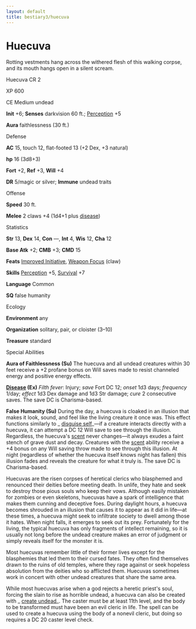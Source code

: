 ```yaml
---
layout: default
title: bestiary3/huecuva
---
```

# Huecuva

Rotting vestments hang across the withered flesh of this walking corpse, and its mouth hangs open in a silent scream.

Huecuva CR 2

XP 600

CE Medium undead

**Init** +6; **Senses** darkvision 60 ft.; [Perception](skills/perception#_perception) +5

**Aura** faithlessness (30 ft.)

Defense

**AC** 15, touch 12, flat-footed 13 (+2 Dex, +3 natural)

**hp** 16 (3d8+3)

**Fort** +2, **Ref** +3, **Will** +4

**DR** 5/magic or silver; **Immune** undead traits

Offense

**Speed** 30 ft.

**Melee** 2 claws +4 (1d4+1 plus [disease](monsters/universalMonsterRules#_disease-(ex-or-su)))

Statistics

**Str** 13, **Dex** 14, **Con** —, **Int** 4, **Wis** 12, **Cha** 12

**Base Atk** +2; **CMB** +3; **CMD** 15

**Feats** [Improved Initiative](feats#_improved-initiative), [Weapon Focus](feats#_weapon-focus) (claw)

**Skills** [Perception](skills/perception#_perception) +5, [Survival](skills/survival#_survival) +7

**Language** Common

**SQ** false humanity

Ecology

**Environment** any

**Organization** solitary, pair, or cloister (3–10)

**Treasure** standard

Special Abilities

**Aura of Faithlessness (Su)** The huecuva and all undead creatures within 30 feet receive a +2 profane bonus on Will saves made to resist channeled energy and positive energy effects.

**[Disease](monsters/universalMonsterRules#_disease-(ex-or-su)) (Ex)** _Filth fever_: Injury; _save_ Fort DC 12; _onset_ 1d3 days; _frequency_ 1/day; _effect_ 1d3 Dex damage and 1d3 Str damage; _cure_ 2 consecutive saves. The save DC is Charisma-based.

**False Humanity (Su)** During the day, a huecuva is cloaked in an illusion that makes it look, sound, and feel like the living creature it once was. This effect functions similarly to _ [disguise self](spells/disguiseSelf#_disguise-self)_—if a creature interacts directly with a huecuva, it can attempt a DC 12 Will save to see through the illusion. Regardless, the huecuva's [scent](monsters/universalMonsterRules#_scent) never changes—it always exudes a faint stench of grave dust and decay. Creatures with the [scent](monsters/universalMonsterRules#_scent) ability receive a +4 bonus on any Will saving throw made to see through this illusion. At night (regardless of whether the huecuva itself knows night has fallen) this illusion fades and reveals the creature for what it truly is. The save DC is Charisma-based.

Huecuvas are the risen corpses of heretical clerics who blasphemed and renounced their deities before meeting death. In unlife, they hate and seek to destroy those pious souls who keep their vows. Although easily mistaken for zombies or even skeletons, huecuvas have a spark of intelligence that makes them cunning and deceptive foes. During daylight hours, a huecuva becomes shrouded in an illusion that causes it to appear as it did in life—at these times, a huecuva might seek to infiltrate society to dwell among those it hates. When night falls, it emerges to seek out its prey. Fortunately for the living, the typical huecuva has only fragments of intellect remaining, so it is usually not long before the undead creature makes an error of judgment or simply reveals itself for the monster it is.

Most huecuvas remember little of their former lives except for the blasphemies that led them to their cursed fates. They often find themselves drawn to the ruins of old temples, where they rage against or seek hopeless absolution from the deities who so afflicted them. Huecuvas sometimes work in concert with other undead creatures that share the same area.

While most huecuvas arise when a god rejects a heretic priest's soul, forcing the slain to rise as horrible undead, a huecuva can also be created with _ [create undead](spells/createUndead#_create-undead)_. The caster must be at least 11th level, and the body to be transformed must have been an evil cleric in life. The spell can be used to create a huecuva using the body of a nonevil cleric, but doing so requires a DC 20 caster level check.

